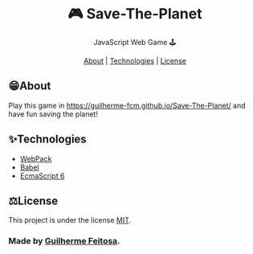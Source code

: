 <h1 align="center">🎮 Save-The-Planet</h1>
<p align="center">JavaScript Web Game 🕹</p>

<p align="center">
    <a href="#about">About</a> |
    <a href="#technologies">Technologies</a> | 
    <a href="#license">License</a>
</p>

## 😁**About**
Play this game in https://guilherme-fcm.github.io/Save-The-Planet/ and have fun saving the planet!

## ✨**Technologies**
- [WebPack](https://webpack.js.org/)
- [Babel](https://babeljs.io/)
- [EcmaScript 6](https://www.w3schools.com/js/js_es6.asp)

## ⚖**License**
This project is under the license [MIT](./LICENSE).

### Made by [Guilherme Feitosa](https://github.com/Guilherme-FCM/).
